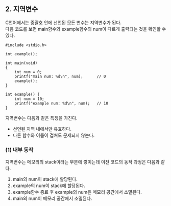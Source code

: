 <h2> <strong> 2. 지역변수 </strong> </h2>

C언어에서는 중괄호 안에 선언된 모든 변수는 지역변수가 된다. <br>
다음 코드를 보면 main함수와 example함수의 num이 다르게 출력되는 것을 확인할 수 있다.

```(c)
#include <stdio.h>

int example();

int main(void)
{
	int num = 0;
	printf("main num: %d\n", num);      // 0
	example();
}

int example() {
	int num = 10;
	printf("example num: %d\n", num);   // 10
}
```

지역변수는 다음과 같은 특징을 가진다.

* 선언된 지역 내에서만 유효하다.
* 다른 함수와 이름이 겹쳐도 문제되지 않는다.

<h3> <strong> (1) 내부 동작 </strong> </h3>

지역변수는 메모리의 stack이라는 부분에 쌓이는데 이전 코드의 동작 과정은 다음과 같다. <br>

1. main의 num이 stack에 할당된다.
2. example의 num이 stack에 할당된다.
3. example함수 종료 후 example의 num은 메모리 공간에서 소멸된다.
4. main의 num이 메모리 공간에서 소멸된다.